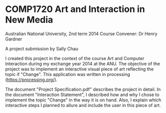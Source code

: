 # COMP1720 Art and Interaction in New Media
Australian National University, 2nd term 2014
Course Convener: Dr Henry Gardner

A project submission by Sally Chau

I created this project in the context of the course Art and Computer Interaction during my exchange year 2014 at the ANU. The objective of the project was to implement an interactive visual piece of art reflecting the topic if "Change". This application was written in processing (https://processing.org/).

The document "Project Specification.pdf" describes the project in detail. In the document "Interaction Statement", I described how and why I chose to implement the topic "Change" in the way it is on hand. Also, I explain which interactive steps I planned to allure and include the user in this piece of art.
